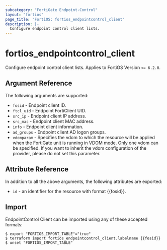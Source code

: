 ```yaml
---
subcategory: "FortiGate Endpoint-Control"
layout: "fortios"
page_title: "FortiOS: fortios_endpointcontrol_client"
description: |-
  Configure endpoint control client lists.
---
```


# fortios_endpointcontrol_client
Configure endpoint control client lists. Applies to FortiOS Version `<= 6.2.0`.

## Argument Reference

The following arguments are supported:

* `fosid` - Endpoint client ID.
* `ftcl_uid` - Endpoint FortiClient UID.
* `src_ip` - Endpoint client IP address.
* `src_mac` - Endpoint client MAC address.
* `info` - Endpoint client information.
* `ad_groups` - Endpoint client AD logon groups.
* `vdomparam` - Specifies the vdom to which the resource will be applied when the FortiGate unit is running in VDOM mode. Only one vdom can be specified. If you want to inherit the vdom configuration of the provider, please do not set this parameter.


## Attribute Reference

In addition to all the above arguments, the following attributes are exported:
* `id` - an identifier for the resource with format {{fosid}}.

## Import

EndpointControl Client can be imported using any of these accepted formats:
```
$ export "FORTIOS_IMPORT_TABLE"="true"
$ terraform import fortios_endpointcontrol_client.labelname {{fosid}}
$ unset "FORTIOS_IMPORT_TABLE"
```
